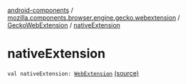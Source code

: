 [android-components](../../index.md) / [mozilla.components.browser.engine.gecko.webextension](../index.md) / [GeckoWebExtension](index.md) / [nativeExtension](./native-extension.md)

# nativeExtension

`val nativeExtension: `[`WebExtension`](https://mozilla.github.io/geckoview/javadoc/mozilla-central/org/mozilla/geckoview/WebExtension.html) [(source)](https://github.com/mozilla-mobile/android-components/blob/master/components/browser/engine-gecko-beta/src/main/java/mozilla/components/browser/engine/gecko/webextension/GeckoWebExtension.kt#L24)